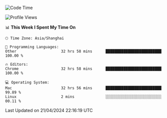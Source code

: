 <!--START_SECTION:waka-->
![Code Time](http://img.shields.io/badge/Code%20Time-2%2C189%20hrs%2021%20mins-blue)

![Profile Views](http://img.shields.io/badge/Profile%20Views-0-blue)

📊 **This Week I Spent My Time On** 

```text
🕑︎ Time Zone: Asia/Shanghai

💬 Programming Languages: 
Other                    32 hrs 58 mins      █████████████████████████   100.00 % 

🔥 Editors: 
Chrome                   32 hrs 58 mins      █████████████████████████   100.00 % 

💻 Operating System: 
Mac                      32 hrs 56 mins      █████████████████████████   99.89 % 
Linux                    2 mins              ░░░░░░░░░░░░░░░░░░░░░░░░░   00.11 % 
```


 Last Updated on 21/04/2024 22:16:19 UTC
<!--END_SECTION:waka-->
